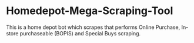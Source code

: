 # Homedepot-Mega-Scraping-Tool
This is a home depot bot which scrapes that performs Online Purchase, In-store purchaseable (BOPIS) and Special Buys scraping.
